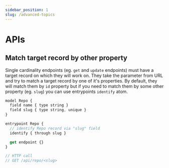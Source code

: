 ```yaml
---
sidebar_position: 1
slug: /advanced-topics
---
```


# APIs

## Match target record by other property

Single cardinality endpoints (eg. `get` and `update` endpoints) must have a target record on which they will work on. They take the parameter from URL and try to match a target record by one of it's properties.
By default, they will match them by `id` property but if you need to match them by some other property (eg. `slug`) you can use entrypoints `identify` atom.

```js
model Repo {
  field name { type string }
  field slug { type string, unique }
}

entrypoint Repo {
  // identify Repo record via "slug" field
  identify { through slug }

  get endpoint {}
}

// HTTP call
// GET /api/repo/<slug>
```
